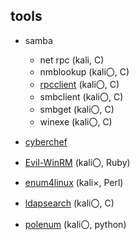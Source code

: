 ## tools
- samba
  - net rpc (kali, C)
  - nmblookup (kali〇, C)
  - [rpcclient](https://github.com/samba-team/samba/tree/e4e3f05cd7d6fdc98a24f592a099f7d24136788d/source3/rpcclient) (kali〇, C)
  - smbclient (kali〇, C)
  - smbget (kali〇, C)
  - winexe (kali〇, C)

- [cyberchef](https://github.com/gchq/CyberChef)
- [Evil-WinRM](https://github.com/Hackplayers/evil-winrm) (kali〇, Ruby)
- [enum4linux](https://github.com/CiscoCXSecurity/enum4linux) (kali×, Perl)
- [ldapsearch](https://github.com/openldap/openldap/blob/master/clients/tools/ldapsearch.c) (kali〇, C)
- [polenum](https://github.com/Wh1t3Fox/polenum/tree/master) (kali〇, python)
